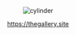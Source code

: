 

<div align="center">

  ![cylinder](https://capsule-render.vercel.app/api?type=cylinder&color=0080FF&text=Lee%20Chan%20Hee&fontAlignY=45&fontSize=40&height=150&desc=Back-end%20Engineer&descAlignY=70&fontColor=FFFFFF)

  https://thegallery.site
  
  <!-- ### 🛠️ Skill 🛠️ -->
  
  <!-- <div>
    <img src="https://img.shields.io/badge/Java-007396?style=flat&logo=OpenJDK&logoColor=white"/>
    <img src="https://img.shields.io/badge/SpringBoot-6DB33F?style=flat-square&logo=SpringBoot&logoColor=white"/>
  </div> -->
  <div>
    <!-- <img src="https://img.shields.io/badge/Python-3776AB?style=flat-square&logo=Python&logoColor=white"/> -->
    <!-- <img src="https://img.shields.io/badge/FastAPI-009688?style=flat-square&logo=FastAPI&logoColor=white"/> -->
  </div>
<!--   <div>
    <img src="https://img.shields.io/badge/mariaDB-003545?style=flat-square&logo=mariaDB&logoColor=white"/>
    <img src="https://img.shields.io/badge/redis-DC382D?style=flat-square&logo=redis&logoColor=white"/> 
    <img src="https://img.shields.io/badge/kafka-231F20?style=flat-square&logo=Apache-Kafka&logoColor=white"/>
  </div> -->
<!--   <div>
    <img src="https://img.shields.io/badge/Docker-2496ED?style=flat-square&logo=Docker&logoColor=white"/>
    <img src="https://img.shields.io/badge/Kubernetes-326CE5?style=flat-square&logo=Kubernetes&logoColor=white"/>
  </div> -->
    
</div>

</br>

<div align="center">

<!--
  ###  💻 Project 💻
  
  <table>
      <tr>
          <td height="80px" align="center"> <a href="https://github.com/chancehee/SCCS" target="_blank">
              <img src="image/S1.png" height="80px" width="80px" /> <br><br> SCCS </a> <br></td>
          <td height="80px" align="center"> <a href="https://github.com/chancehee/MUSICAT" target="_blank">
              <img src="image/M1.png" height="80px" width="80px" /> <br><br> Musicat </a> <br></td>
          <td height="80px" align="center"> <a href="https://github.com/chancehee/ALGOPAT" target="_blank">
              <img src="image/A3.png" height="80px" width="80px" /> <br><br> Algopat </a> <br></td>
          <td height="80px" align="center"> <a href="https://github.com/nekarak8s/gallery" target="_blank">
              <img src="image/TheGallery.png" height="80px" width="80px" /> <br><br> The Gallery </a> <br></td>
      </tr>
       <tr>
          <td align="center">코딩테스트 스터디 플랫폼<br/></td>
          <td align="center">인공지능 라디오<br/></td>
          <td align="center">알고리즘 피드백 서비스<br/></td>
          <td align="center">3D 전시회<br/></td>
      </tr> 
  </table>
</div>
-->


